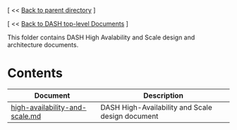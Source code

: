 [ << [Back to parent directory](../README.md) ]

[ << [Back to DASH top-level Documents](../../README.md) ]

This folder contains DASH High Avalability and Scale design and architecture documents.

# Contents

| Document                                               | Description                                |
| ------------------------------------------------------ | ------------------------------------------ |
| [high-availability-and-scale.md](high-availability-and-scale.md) | DASH High-Availability and Scale design document   |